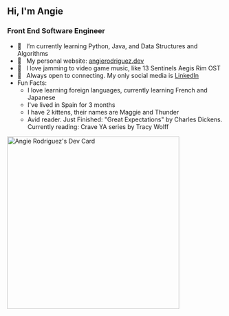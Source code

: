 ## Hi, I'm Angie 
### Front End Software Engineer

- 🌱 &nbsp; I’m currently learning Python, Java, and Data Structures and Algorithms
- 🌺 &nbsp; My personal website: [angierodriguez.dev](https://angierodriguez.dev/)
- 🎵 &nbsp; I love jamming to video game music, like 13 Sentinels Aegis Rim OST
- 💜 &nbsp; Always open to connecting. My only social media is [LinkedIn](https://www.linkedin.com/in/angierodriguezdev/)
- Fun Facts:
  - I love learning foreign languages, currently learning French and Japanese
  - I've lived in Spain for 3 months
  - I have 2 kittens, their names are Maggie and Thunder
  - Avid reader. Just Finished: "Great Expectations" by Charles Dickens.
    Currently reading: Crave YA series by Tracy Wolff
    
<a href="https://app.daily.dev/angierrz"><img src="https://api.daily.dev/devcards/9859aad4d5d741ff8f5435a40576d9bc.png?r=oho" width="400" alt="Angie Rodriguez's Dev Card"/></a>
